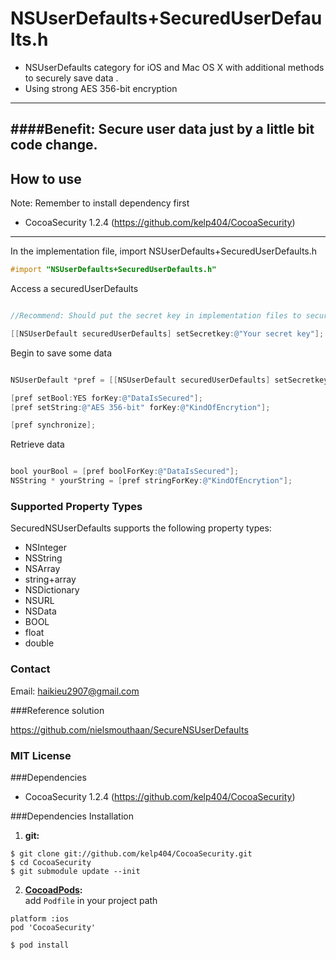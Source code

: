 NSUserDefaults+SecuredUserDefaults.h 
=====================

* NSUserDefaults category for iOS and Mac OS X with additional methods to securely save data . 
* Using strong AES 356-bit encryption

-------------------------------------
####Benefit: Secure user data just by a little bit code change. 
-------------------------------------

## How to use

Note: Remember to install dependency first 
* CocoaSecurity 1.2.4 (https://github.com/kelp404/CocoaSecurity)
-----------------------------------

In the implementation file, import NSUserDefaults+SecuredUserDefaults.h

```objective-c
#import "NSUserDefaults+SecuredUserDefaults.h"
```
Access a securedUserDefaults

```objective-c

//Recommend: Should put the secret key in implementation files to secure your key.

[[NSUserDefault securedUserDefaults] setSecretkey:@"Your secret key"];

```

Begin to save some data

```objective-c

NSUserDefault *pref = [[NSUserDefault securedUserDefaults] setSecretkey:@"Your secret key"];

[pref setBool:YES forKey:@"DataIsSecured"];
[pref setString:@"AES 356-bit" forKey:@"KindOfEncrytion"];

[pref synchronize];

```
Retrieve data

```objective-c

bool yourBool = [pref boolForKey:@"DataIsSecured"];
NSString * yourString = [pref stringForKey:@"KindOfEncrytion"];

```

### Supported Property Types

SecuredNSUserDefaults supports the following property types:

 * NSInteger
 * NSString
 * NSArray
 * string+array
 * NSDictionary
 * NSURL
 * NSData
 * BOOL
 * float
 * double


### Contact

Email: haikieu2907@gmail.com

###Reference solution

https://github.com/nielsmouthaan/SecureNSUserDefaults

### MIT License

###Dependencies

 * CocoaSecurity 1.2.4 (https://github.com/kelp404/CocoaSecurity)

###Dependencies Installation
1. **git:**
```
$ git clone git://github.com/kelp404/CocoaSecurity.git
$ cd CocoaSecurity
$ git submodule update --init
```

2. **<a href="http://cocoapods.org/?q=CocoaSecurity" target="_blank">CocoadPods</a>:**  
add `Podfile` in your project path
```
platform :ios
pod 'CocoaSecurity'
```
```
$ pod install
```
